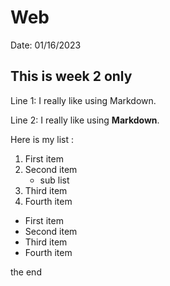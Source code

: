 # Web
 Date: 01/16/2023
## This is week 2 only

Line 1: I really like using Markdown.

Line 2: I really like using **Markdown**.

Here is my list :

1. First item
2. Second item
    - sub list
3. Third item
4. Fourth item

- First item
- Second item
- Third item
- Fourth item

the end